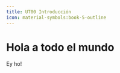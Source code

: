```yaml
---
title: UT00 Introducción
icon: material-symbols:book-5-outline
---
```

# Hola a todo el mundo
Ey ho!